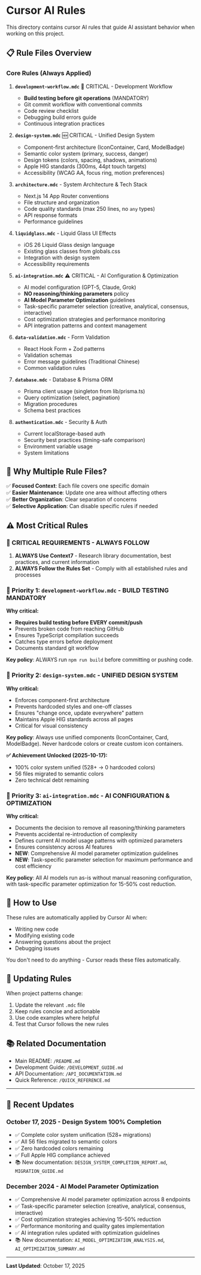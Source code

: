 # Cursor AI Rules

This directory contains cursor AI rules that guide AI assistant behavior when working on this project.

## 📋 Rule Files Overview

### Core Rules (Always Applied)

1. **`development-workflow.mdc`** 🚨 CRITICAL - Development Workflow
   - **Build testing before git operations** (MANDATORY)
   - Git commit workflow with conventional commits
   - Code review checklist
   - Debugging build errors guide
   - Continuous integration practices

2. **`design-system.mdc`** 🆕 CRITICAL - Unified Design System
   - Component-first architecture (IconContainer, Card, ModelBadge)
   - Semantic color system (primary, success, danger)
   - Design tokens (colors, spacing, shadows, animations)
   - Apple HIG standards (300ms, 44pt touch targets)
   - Accessibility (WCAG AA, focus ring, motion preferences)

3. **`architecture.mdc`** - System Architecture & Tech Stack
   - Next.js 14 App Router conventions
   - File structure and organization
   - Code quality standards (max 250 lines, no `any` types)
   - API response formats
   - Performance guidelines

4. **`liquidglass.mdc`** - Liquid Glass UI Effects
   - iOS 26 Liquid Glass design language
   - Existing glass classes from globals.css
   - Integration with design system
   - Accessibility requirements

5. **`ai-integration.mdc`** ⚠️ CRITICAL - AI Configuration & Optimization
   - AI model configuration (GPT-5, Claude, Grok)
   - **NO reasoning/thinking parameters** policy
   - **AI Model Parameter Optimization** guidelines
   - Task-specific parameter selection (creative, analytical, consensus, interactive)
   - Cost optimization strategies and performance monitoring
   - API integration patterns and context management

6. **`data-validation.mdc`** - Form Validation
   - React Hook Form + Zod patterns
   - Validation schemas
   - Error message guidelines (Traditional Chinese)
   - Common validation rules

7. **`database.mdc`** - Database & Prisma ORM
   - Prisma client usage (singleton from lib/prisma.ts)
   - Query optimization (select, pagination)
   - Migration procedures
   - Schema best practices

8. **`authentication.mdc`** - Security & Auth
   - Current localStorage-based auth
   - Security best practices (timing-safe comparison)
   - Environment variable usage
   - System limitations

## 🎯 Why Multiple Rule Files?

✅ **Focused Context**: Each file covers one specific domain  
✅ **Easier Maintenance**: Update one area without affecting others  
✅ **Better Organization**: Clear separation of concerns  
✅ **Selective Application**: Can disable specific rules if needed

## ⚠️ Most Critical Rules

### 🚨 CRITICAL REQUIREMENTS - ALWAYS FOLLOW
1. **ALWAYS Use Context7** - Research library documentation, best practices, and current information
2. **ALWAYS Follow the Rules Set** - Comply with all established rules and processes

### 🚨 Priority 1: `development-workflow.mdc` - BUILD TESTING MANDATORY
**Why critical:**
- **Requires build testing before EVERY commit/push**
- Prevents broken code from reaching GitHub
- Ensures TypeScript compilation succeeds
- Catches type errors before deployment
- Documents standard git workflow

**Key policy**: ALWAYS run `npm run build` before committing or pushing code.

### 🚨 Priority 2: `design-system.mdc` - UNIFIED DESIGN SYSTEM
**Why critical:**
- Enforces component-first architecture
- Prevents hardcoded styles and one-off classes
- Ensures "change once, update everywhere" pattern
- Maintains Apple HIG standards across all pages
- Critical for visual consistency

**Key policy**: Always use unified components (IconContainer, Card, ModelBadge). Never hardcode colors or create custom icon containers.

**✅ Achievement Unlocked (2025-10-17):**
- 100% color system unified (528+ → 0 hardcoded colors)
- 56 files migrated to semantic colors
- Zero technical debt remaining

### 🚨 Priority 3: `ai-integration.mdc` - AI CONFIGURATION & OPTIMIZATION
**Why critical:**
- Documents the decision to remove all reasoning/thinking parameters
- Prevents accidental re-introduction of complexity
- Defines current AI model usage patterns with optimized parameters
- Ensures consistency across AI features
- **NEW**: Comprehensive AI model parameter optimization guidelines
- **NEW**: Task-specific parameter selection for maximum performance and cost efficiency

**Key policy**: All AI models run as-is without manual reasoning configuration, with task-specific parameter optimization for 15-50% cost reduction.

## 📝 How to Use

These rules are automatically applied by Cursor AI when:
- Writing new code
- Modifying existing code
- Answering questions about the project
- Debugging issues

You don't need to do anything - Cursor reads these files automatically.

## 🔄 Updating Rules

When project patterns change:
1. Update the relevant `.mdc` file
2. Keep rules concise and actionable
3. Use code examples where helpful
4. Test that Cursor follows the new rules

## 📚 Related Documentation

- Main README: `/README.md`
- Development Guide: `/DEVELOPMENT_GUIDE.md`
- API Documentation: `/API_DOCUMENTATION.md`
- Quick Reference: `/QUICK_REFERENCE.md`

---

## 🎉 Recent Updates

### October 17, 2025 - Design System 100% Completion
- ✅ Complete color system unification (528+ migrations)
- ✅ All 56 files migrated to semantic colors
- ✅ Zero hardcoded colors remaining
- ✅ Full Apple HIG compliance achieved
- 📚 New documentation: `DESIGN_SYSTEM_COMPLETION_REPORT.md`, `MIGRATION_GUIDE.md`

### December 2024 - AI Model Parameter Optimization
- ✅ Comprehensive AI model parameter optimization across 8 endpoints
- ✅ Task-specific parameter selection (creative, analytical, consensus, interactive)
- ✅ Cost optimization strategies achieving 15-50% reduction
- ✅ Performance monitoring and quality gates implementation
- ✅ AI integration rules updated with optimization guidelines
- 📚 New documentation: `AI_MODEL_OPTIMIZATION_ANALYSIS.md`, `AI_OPTIMIZATION_SUMMARY.md`

---

**Last Updated**: October 17, 2025

